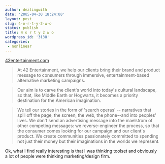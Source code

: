 ```yaml
---
author: dealingwith
date: '2005-04-30 18:24:00'
layout: post
slug: 4-o-r-t-y-2-w-o
status: publish
title: 4 o r t y 2 w o
wordpress_id: '3138'
categories:
 - nonlinear
---
```


[42entertainment.com](http://www.42entertainment.com/)

> At 42 Entertainment, we help our clients bring their brand and product
message to consumers through immersive, entertainment-based alternative
marketing campaigns.

> Our aim is to carve the client's world into today's cultural landscape, so
that, like Middle Earth or Hogwarts, it becomes a priority destination for the
American imagination.

> We tell our stories in the form of 'search operas' -- narratives that spill
off the page, the screen, the web, the phone--and into peoples' lives. We
don't send an advertising message into the maelstrom of other competing
messages: we reverse-engineer the process, so that the consumer comes looking
for our campaign and our client's product. We create communities passionately
committed to spending not just their money but their imaginations in the
worlds we represent.

Ok, what I find really interesting is that I was thinking toolset and
obviously a lot of people were thinking marketing/design firm.
